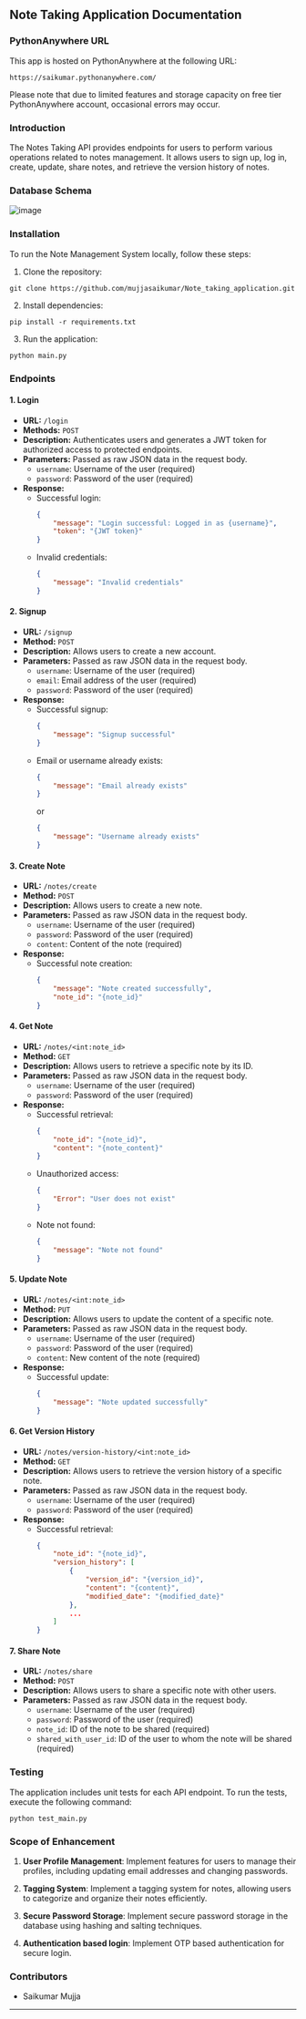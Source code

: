 

## Note Taking Application Documentation

### PythonAnywhere URL

This app is hosted on PythonAnywhere at the following URL:

```
https://saikumar.pythonanywhere.com/
```

Please note that due to limited features and storage capacity on free tier PythonAnywhere account, occasional errors may occur.

### Introduction

The Notes Taking API provides endpoints for users to perform various operations related to notes management. It allows users to sign up, log in, create, update, share notes, and retrieve the version history of notes.


### Database Schema
![image](https://github.com/mujjasaikumar/Note_taking_application/assets/95629853/ffff0ec7-a481-44a9-9447-a4218eebcf8e)


### Installation

To run the Note Management System locally, follow these steps:

1. Clone the repository:

```
git clone https://github.com/mujjasaikumar/Note_taking_application.git
```

2. Install dependencies:

```
pip install -r requirements.txt
```

3. Run the application:

```
python main.py
```

### Endpoints

#### 1. Login

- **URL:** `/login`
- **Methods:** `POST`
- **Description:** Authenticates users and generates a JWT token for authorized access to protected endpoints.
- **Parameters:** Passed as raw JSON data in the request body.
  - `username`: Username of the user (required)
  - `password`: Password of the user (required)
- **Response:**
  - Successful login:
    ```json
    {
        "message": "Login successful: Logged in as {username}",
        "token": "{JWT token}"
    }
    ```
  - Invalid credentials:
    ```json
    {
        "message": "Invalid credentials"
    }
    ```

#### 2. Signup

- **URL:** `/signup`
- **Method:** `POST`
- **Description:** Allows users to create a new account.
- **Parameters:** Passed as raw JSON data in the request body.
  - `username`: Username of the user (required)
  - `email`: Email address of the user (required)
  - `password`: Password of the user (required)
- **Response:**
  - Successful signup:
    ```json
    {
        "message": "Signup successful"
    }
    ```
  - Email or username already exists:
    ```json
    {
        "message": "Email already exists"
    }
    ```
    or
    ```json
    {
        "message": "Username already exists"
    }
    ```

#### 3. Create Note

- **URL:** `/notes/create`
- **Method:** `POST`
- **Description:** Allows users to create a new note.
- **Parameters:** Passed as raw JSON data in the request body.
  - `username`: Username of the user (required)
  - `password`: Password of the user (required)
  - `content`: Content of the note (required)
- **Response:**
  - Successful note creation:
    ```json
    {
        "message": "Note created successfully",
        "note_id": "{note_id}"
    }
    ```

#### 4. Get Note

- **URL:** `/notes/<int:note_id>`
- **Method:** `GET`
- **Description:** Allows users to retrieve a specific note by its ID.
- **Parameters:** Passed as raw JSON data in the request body.
  - `username`: Username of the user (required)
  - `password`: Password of the user (required)
- **Response:**
  - Successful retrieval:
    ```json
    {
        "note_id": "{note_id}",
        "content": "{note_content}"
    }
    ```
  - Unauthorized access:
    ```json
    {
        "Error": "User does not exist"
    }
    ```
  - Note not found:
    ```json
    {
        "message": "Note not found"
    }
    ```

#### 5. Update Note

- **URL:** `/notes/<int:note_id>`
- **Method:** `PUT`
- **Description:** Allows users to update the content of a specific note.
- **Parameters:** Passed as raw JSON data in the request body.
  - `username`: Username of the user (required)
  - `password`: Password of the user (required)
  - `content`: New content of the note (required)
- **Response:**
  - Successful update:
    ```json
    {
        "message": "Note updated successfully"
    }
    ```

#### 6. Get Version History

- **URL:** `/notes/version-history/<int:note_id>`
- **Method:** `GET`
- **Description:** Allows users to retrieve the version history of a specific note.
- **Parameters:** Passed as raw JSON data in the request body.
  - `username`: Username of the user (required)
  - `password`: Password of the user (required)
- **Response:**
  - Successful retrieval:
    ```json
    {
        "note_id": "{note_id}",
        "version_history": [
            {
                "version_id": "{version_id}",
                "content": "{content}",
                "modified_date": "{modified_date}"
            },
            ...
        ]
    }
    ```

#### 7. Share Note

- **URL:** `/notes/share`
- **Method:** `POST`
- **Description:** Allows users to share a specific note with other users.
- **Parameters:** Passed as raw JSON data in the request body.
  - `username`: Username of the user (required)
  - `password`: Password of the user (required)
  - `note_id`: ID of the note to be shared (required)
  - `shared_with_user_id`: ID of the user to whom the note will be shared (required)


### Testing

The application includes unit tests for each API endpoint. To run the tests, execute the following command:

```
python test_main.py
```

### Scope of Enhancement

1. **User Profile Management**: Implement features for users to manage their profiles, including updating email addresses and changing passwords.

2. **Tagging System**: Implement a tagging system for notes, allowing users to categorize and organize their notes efficiently.
   
3. **Secure Password Storage**: Implement secure password storage in the database using hashing and salting techniques.

4. **Authentication based login**: Implement OTP based authentication for secure login.


### Contributors

- Saikumar Mujja
---
